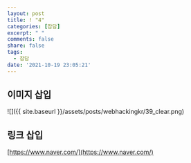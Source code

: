 ```yaml
---
layout: post
title: ! "4"
categories: [잡담]
excerpt: " "
comments: false
share: false
tags:
  - 잡담
date: '2021-10-19 23:05:21'
---
```


## 이미지 삽입
![]({{ site.baseurl }}/assets/posts/webhackingkr/39_clear.png)

## 링크 삽입
[https://www.naver.com/](https://www.naver.com/)